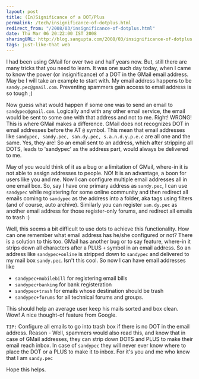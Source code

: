 ```yaml
---
layout: post
title: (In)Significance of a DOT/Plus
permalink: /tech/insignificance-of-dotplus.html
redirect_from: "/2008/03/insignificance-of-dotplus.html"
date: Thu Mar 06 20:22:00 IST 2008
sharingURL: http://blog.sangupta.com/2008/03/insignificance-of-dotplus.html
tags: just-like-that web
---
```


I had been using GMail for over two and half years now. But, still there are many 
tricks that you need to learn. It was one such day today, when I came to know the 
power (or insignificance) of a DOT in the GMail email address. May be I will take 
an example to start with. My email address happens to be `sandy.pec@gmail.com`. Preventing 
spammers gain access to email address is so tough ;)

<!-- break here -->

Now guess what would happen if some one was to send an email to
`sandypec@gmail.com`. Logically and with any other email service, the email would be 
sent to some one with that address and not to me. Right! WRONG! This is where GMail 
makes a difference. GMail does not recognizes DOT in email addresses before the AT `@` symbol. 
This mean that email addresses like 
`sandypec, sandy.pec, san.dy.pec, s.a.n.d.y.p.e.c` are all one and the same. Yes, they are! 
So an email sent to an address, which after stripping all DOTS, leads to 'sandypec' as 
the address part, would always be delivered to me.

May of you would think of it as a bug or a limitation of GMail, where-in it is not able 
to assign addresses to people. NO! It is an advantage, a boon for users like you and me. 
Now I can configure multiple email addresses all in one email box. So, say I have one 
primary address as `sandy.pec`, I can use `sandypec` while registering for some online 
community and then redirect all emails coming to `sandypec` as the address into a folder, 
aka tags using filters (and of course, auto archive). Similarly you can register `san.dy.pec`
as another email address for those register-only forums, and redirect all emails to trash :)

Well, this seems a bit difficult to use dots to achieve this functionality. How can one 
remember what email address has he/she configured or not? There is a solution to this 
too. GMail has another bug or to say feature, where-in it strips down all characters 
after a PLUS `+` symbol in an email address. So an address like 
`sandypec+online` is stripped down to `sandypec` and delivered to my mail box `sandy.pec`. 
Isn't this cool. So now I can have email addresses like 

* `sandypec+mobilebill` for registering email bills
* `sandypec+banking` for bank registeration
* `sandypec+trash` for emails whose destination should be trash
* `sandypec+forums` for all technical forums and groups.

This should help an average user keep his mails sorted and box clean. Wow! A nice thought-of 
feature from Google.

`TIP:` Configure all emails to go into trash box if there is no DOT in the email address. 
Reason - Well, spammers would also read this, and know that in case of GMail addresses, they 
can strip down DOTS and PLUS to make their email reach inbox. In case of `sandypec` they will 
never ever know where to place the DOT or a PLUS to make it to inbox. For it's you and me 
who know that I am `sandy.pec`

Hope this helps.
